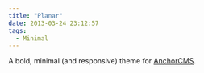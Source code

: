 ```yaml
---
title: "Planar"
date: 2013-03-24 23:12:57
tags: 
  - Minimal
---
```


A bold, minimal (and responsive) theme for [AnchorCMS](http://anchorcms.com).
